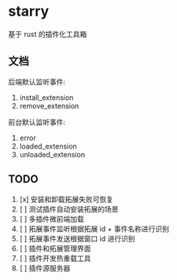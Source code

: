 # starry

基于 rust 的插件化工具箱

## 文档

后端默认监听事件:

1. install_extension
2. remove_extension

前台默认监听事件:

1. error
2. loaded_extension
3. unloaded_extension

## TODO

1. [x] 安装和卸载拓展失败可恢复
2. [ ] 测试插件自动安装拓展的场景
3. [ ] 多插件微前端加载
3. [ ] 拓展事件监听根据拓展 id + 事件名称进行识别
3. [ ] 拓展事件发送根据窗口 id 进行识别
4. [ ] 插件和拓展管理界面
5. [ ] 插件开发热重载工具
5. [ ] 插件源服务器
